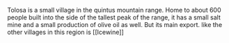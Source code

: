 Tolosa is a small village in the quintus mountain range. Home to about 600 people built into the side of the tallest peak of the range, it has a small salt mine and a small production of olive oil as well.
But its main export. like the other villages in this region is [[Icewine]]